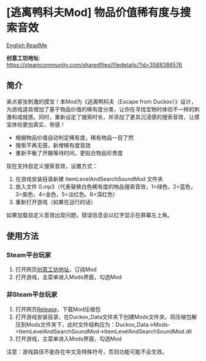 # [逃离鸭科夫Mod] 物品价值稀有度与搜索音效

[English ReadMe](./README_en.md)

**创意工坊地址**:  
https://steamcommunity.com/sharedfiles/filedetails/?id=3588386576

## 简介

来点紧张刺激的摸宝！本Mod为《逃离鸭科夫（Escape from Duckov）》设计，为游戏道具增加了基于物品价值的稀有度分类，让你在寻找宝物时体验不一样的刺激和成就感。同时，重新设定了搜索时长，并添加了更具沉浸感的搜索音效，让摸宝体验更加真实、带感！

- 根据物品价值自动判定稀有度，稀有物品一目了然
- 搜索不再无感，新增稀有度音效
- 重新平衡了开箱等待时间，更贴合物品珍贵度

现在支持自定义搜索音效，设置方式：
1. 在游戏安装目录新建 ItemLevelAndSearchSoundMod 文件夹
2. 放入文件 0.mp3（代表替换白色稀有度的物品搜索音效，1=绿色，2=蓝色，3=紫色，4=金色，5=淡红色。6=深红色）
3. 重新打开游戏（如果在运行的话）

如果加载自定义音效出现问题，错误信息会以红字显示在屏幕左上角。

## 使用方法

### Steam平台玩家

1. 打开网页[创意工坊地址](https://steamcommunity.com/sharedfiles/filedetails/?id=3588386576)，订阅Mod
2. 打开游戏，主菜单进入Mods界面，勾选Mod

### 非Steam平台玩家

1. 打开网页[Release](https://github.com/dzj0821/ItemLevelAndSearchSoundMod/releases)，下载Mod压缩包
2. 打开游戏安装目录，在Duckov_Data文件夹下创建Mods文件夹，将压缩包解压到Mods文件夹下，此时文件结构应为：Duckov_Data->Mods->ItemLevelAndSearchSoundMod->ItemLevelAndSearchSoundMod.dll
3. 打开游戏，主菜单进入Mods界面，勾选Mod

注意：游戏路径不能存在中文及特殊符号，否则功能可能不会生效。